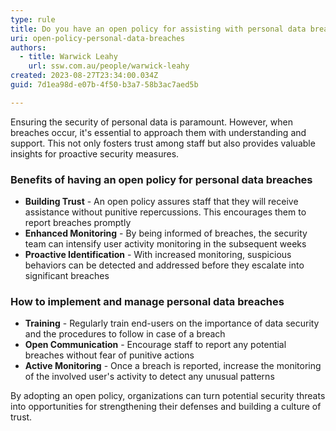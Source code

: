 ```yaml
---
type: rule
title: Do you have an open policy for assisting with personal data breaches?
uri: open-policy-personal-data-breaches
authors:
  - title: Warwick Leahy
    url: ssw.com.au/people/warwick-leahy
created: 2023-08-27T23:34:00.034Z
guid: 7d1ea98d-e07b-4f50-b3a7-58b3ac7aed5b

---
```


Ensuring the security of personal data is paramount. However, when breaches occur, it's essential to approach them with understanding and support. This not only fosters trust among staff but also provides valuable insights for proactive security measures.
            
<!--endintro-->

### Benefits of having an open policy for personal data breaches

* **Building Trust** - An open policy assures staff that they will receive assistance without punitive repercussions. This encourages them to report breaches promptly
* **Enhanced Monitoring** - By being informed of breaches, the security team can intensify user activity monitoring in the subsequent weeks
* **Proactive Identification** - With increased monitoring, suspicious behaviors can be detected and addressed before they escalate into significant breaches

### How to implement and manage personal data breaches

- **Training** - Regularly train end-users on the importance of data security and the procedures to follow in case of a breach
- **Open Communication** - Encourage staff to report any potential breaches without fear of punitive actions
- **Active Monitoring** - Once a breach is reported, increase the monitoring of the involved user's activity to detect any unusual patterns

By adopting an open policy, organizations can turn potential security threats into opportunities for strengthening their defenses and building a culture of trust.

